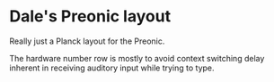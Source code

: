 # Dale's Preonic layout 

Really just a Planck layout for the Preonic.

The hardware number row is mostly to avoid context switching delay inherent in receiving auditory input while trying to type.
